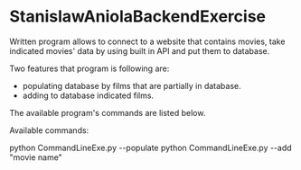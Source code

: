 # StanislawAniolaBackendExercise
Written program allows to connect to a website that contains movies, take indicated movies' data by using built in API and put them to database. 

Two features that program is following are:
- populating database by films that are partially in database.
- adding to database indicated films.

The available program's commands are listed below.


Available commands:

python CommandLineExe.py --populate
python CommandLineExe.py --add "movie name"
